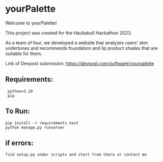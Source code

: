 # yourPalette

Welcome to yourPalette!

This project was created for the Hackabull Hackathon 2023.

As a team of four, we developed a website that analyzes users' skin undertones and recommends 
foundation and lip product shades that are suitable for them.

Link of Devpost submission: https://devpost.com/software/yourpalette


## Requirements:
     python=3.10
     pip

## To Run:
    pip install -r requirements.text
    python manage.py runserver


## if errors:
    find setup.py under scripts and start from there or contact me
